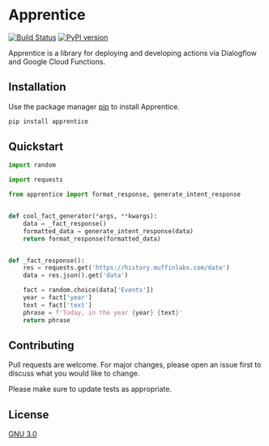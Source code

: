 # Apprentice
[![Build Status](https://travis-ci.com/andrewgy8/apprentice.svg?branch=master)](https://travis-ci.com/andrewgy8/apprentice)
[![PyPI version](https://badge.fury.io/py/apprentice.svg)](https://badge.fury.io/py/apprentice)

Apprentice is a library for deploying and developing actions via Dialogflow and Google Cloud Functions.

## Installation

Use the package manager [pip](https://pip.pypa.io/en/stable/) to install Apprentice.

```bash
pip install apprentice
```

## Quickstart

```python
import random

import requests

from apprentice import format_response, generate_intent_response


def cool_fact_generator(*args, **kwargs):
    data = _fact_response()
    formatted_data = generate_intent_response(data)
    return format_response(formatted_data)


def _fact_response():
    res = requests.get('https://history.muffinlabs.com/date')
    data = res.json().get('data')

    fact = random.choice(data['Events'])
    year = fact['year']
    text = fact['text']
    phrase = f'Today, in the year {year} {text}'
    return phrase
```

## Contributing
Pull requests are welcome. For major changes, please open an issue first to discuss what you would like to change.

Please make sure to update tests as appropriate.

## License
[GNU 3.0](https://choosealicense.com/licenses/gpl-3.0/)
